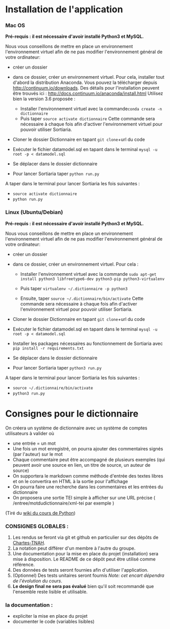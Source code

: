 # Installation de l'application

### Mac OS

**Pré-requis : il est nécessaire d'avoir installé Python3 et MySQL.**

Nous vous conseillons de mettre en place un environnement l'environnement virtuel afin de ne pas modifier l'environnement général de votre ordinateur:
* créer un dossier
* dans ce dossier, créer un environnement virtuel. Pour cela, installer tout d'abord la distribution Anaconda. Vous pouvez la télécharger depuis http://continuum.io/downloads.  Des détails pour l'installation peuvent être trouvés ici : http://docs.continuum.io/anaconda/install.html Utilisez bien la version 3.6 proposée :

  * Installer l'environnement virtuel avec la commande`conda create -n dictionnaire`
  * Puis taper `source activate dictionnaire`
Cette commande sera nécessaire à chaque fois afin d'activer l'environnement virtuel pour pouvoir utiliser Sortiaria.
* Cloner le dossier Dictionnaire en tapant `git clone`+url du code
* Exécuter le fichier datamodel.sql en tapant dans le terminal `mysql -u root -p < datamodel.sql`
* Se déplacer dans le dossier dictionnaire
* Pour lancer Sortiaria taper `python run.py`

A taper dans le terminal pour lancer Sortiaria les fois suivantes :
* `source activate dictionnaire`
* `python run.py`


### Linux (Ubuntu/Debian)

**Pré-requis : il est nécessaire d'avoir installé Python3 et MySQL.**

Nous vous conseillons de mettre en place un environnement l'environnement virtuel afin de ne pas modifier l'environnement général de votre ordinateur:
* créer un dossier
* dans ce dossier, créer un environnement virtuel. Pour cela :

  * Installer l'environnement virtuel avec la commande `sudo apt-get install python3 libfreetype6-dev python3-pip python3-virtualenv`

  * Puis taper `virtualenv ~/.dictionnaire -p python3`
  * Ensuite, taper `source ~/.dictionnaire/bin/activate`
Cette commande sera nécessaire à chaque fois afin d'activer l'environnement virtuel pour pouvoir utiliser Sortiaria.
* Cloner le dossier Dictionnaire en tapant `git clone`+url du code
* Exécuter le fichier datamodel.sql en tapant dans le terminal `mysql -u root -p < datamodel.sql`
* Installer les packages nécessaires au fonctionnement de Sortiaria avec `pip install -r requirements.txt`
* Se déplacer dans le dossier dictionnaire
* Pour lancer Sortiaria taper `python3 run.py`

A taper dans le terminal pour lancer Sortiaria les fois suivantes :
* `source ~/.dictionnaire/bin/activate`
* `python3 run.py`




# Consignes pour le dictionnaire

On créera un système de dictionnaire avec un système de comptes utilisateurs à valider où
- une entrée = un mot
- Une fois un mot enregistré, on pourra ajouter des commentaires signés (par l'auteur) sur le mot
- Chaque commentaire peut être accompagné de plusieurs exemples (qui peuvent avoir une source en lien, un titre de source, un auteur de source)
- On supportera le markdown comme méthode d'entrée des textes libres et on le convertira en HTML à la sortie pour l'affichage
- On pourra faire une recherche dans les commentaires et les entrées du dictionnaire
- On proposera une sortie TEI simple à afficher sur une URL précise ( /entree/motdudictionnaire/xml-tei par exemple )

(Tiré du [wiki du cours de Python](https://github.com/PonteIneptique/cours-python/wiki/2017-2018---Devoirs))

### CONSIGNES GLOBALES :

1. Les rendus se feront via git et github en particulier sur des dépôts de [Chartes-TNAH](https://github.com/Chartes-TNAH).
2. La notation peut différer d'un membre à l'autre du groupe.
3. Une documentation pour la mise en place du projet (installation) sera mise à disposition. Le README de ce dépôt peut être utilisé comme référence.
4. Des données de tests seront fournies afin d'utiliser l'application.
5. (Optionnel) Des tests unitaires seront fournis *Note: cet encart dépendra de l'évolution du cours*.
6. **Le design final ne sera pas évalué** bien qu'il soit recommandé que l'ensemble reste lisible et utilisable.


### la documentation :
- expliciter la mise en place du projet
- documenter le code (variables lisibles)
